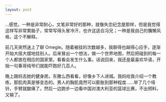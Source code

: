 ```yaml
---
layout: post
---
```


…感觉。一种是非常耐心，文笔非常好的那种，就像失恋纪念屋那样，但是我觉得这样写非常累脑子，常常写得头冒冷汗，也许这适合冯兄；一种是我自己的慵懒风格，这个不解释。

前几天突然迷上了聊 Omegle。随着被挂的次数越多，我聊得也越得心应手，逐渐开始大摇大摆地挂别人。后来冒出一个想法，做一个世界地图，然后把碰到的每一个人都放在相应的国家里。看看会发生什么事。话说回来，我还是最喜欢华语，开始一句春哥纯爷们就能吓跑好几百人。

晚上跟妈去她的健身房。东撒么西看看，好像乡下人进城。我妈给我介绍一个教练，那肌肉真是够变态的。男人的胸肌竟然可以膨胀到那种程度……举了几个哑铃，手臂就酸痛了。然后一边跑步一边看中国对澳大利亚的篮球比赛，不出预料，又输了。
